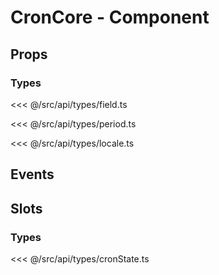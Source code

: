 # CronCore - Component

## Props

<api-core-props>
<template v-slot:r1c2>

<<< @/src/api/default/fields.js

</template>
<template v-slot:r2c2>

<<< @/src/api/default/periods.js

</template>
<template v-slot:r4c2>

[en.js](https://github.com/abichinger/vue-js-cron/blob/main/core/src/locale/en.js)

</template>
</api-core-props>

### Types

<<< @/src/api/types/field.ts

<<< @/src/api/types/period.ts

<<< @/src/api/types/locale.ts

## Events

<api-core-events />

## Slots

<api-core-slots />

### Types

<<< @/src/api/types/cronState.ts